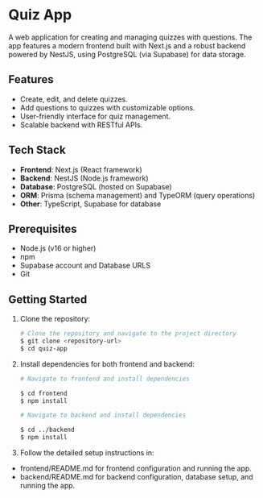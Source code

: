 # Quiz App

A web application for creating and managing quizzes with questions. The app features a modern frontend built with Next.js and a robust backend powered by NestJS, using PostgreSQL (via Supabase) for data storage.

## Features

- Create, edit, and delete quizzes.
- Add questions to quizzes with customizable options.
- User-friendly interface for quiz management.
- Scalable backend with RESTful APIs.

## Tech Stack

- **Frontend**: Next.js (React framework)
- **Backend**: NestJS (Node.js framework)
- **Database**: PostgreSQL (hosted on Supabase)
- **ORM**: Prisma (schema management) and TypeORM (query operations)
- **Other**: TypeScript, Supabase for database

## Prerequisites

- Node.js (v16 or higher)
- npm
- Supabase account and Database URLS
- Git

## Getting Started

1. Clone the repository:
   ```bash
   # Clone the repository and navigate to the project directory
   $ git clone <repository-url>
   $ cd quiz-app
   ```
2. Install dependencies for both frontend and backend:

   ```bash
   # Navigate to frontend and install dependencies

   $ cd frontend
   $ npm install
   ```

   ```bash
   # Navigate to backend and install dependencies

   $ cd ../backend
   $ npm install
   ```

3. Follow the detailed setup instructions in:

- frontend/README.md for frontend configuration and running the app.
- backend/README.md for backend configuration, database setup, and running the app.
